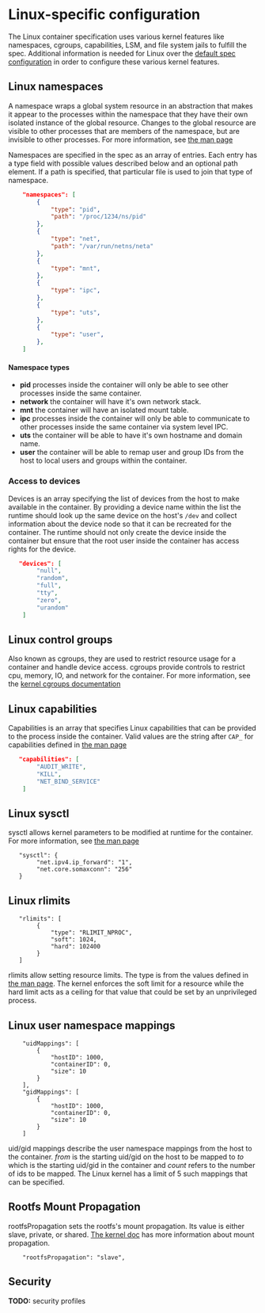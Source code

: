 # Linux-specific configuration

The Linux container specification uses various kernel features like namespaces,
cgroups, capabilities, LSM, and file system jails to fulfill the spec.
Additional information is needed for Linux over the [default spec configuration](config.md)
in order to configure these various kernel features.

## Linux namespaces

A namespace wraps a global system resource in an abstraction that makes it 
appear to the processes within the namespace that they have their own isolated 
instance of the global resource.  Changes to the global resource are visible to 
other processes that are members of the namespace, but are invisible to other 
processes. For more information, see [the man page](http://man7.org/linux/man-pages/man7/namespaces.7.html)

Namespaces are specified in the spec as an array of entries. Each entry has a 
type field with possible values described below and an optional path element. 
If a path is specified, that particular file is used to join that type of namespace.

```json
    "namespaces": [
        {
            "type": "pid",
            "path": "/proc/1234/ns/pid"
        },
        {
            "type": "net",
            "path": "/var/run/netns/neta"
        },
        {
            "type": "mnt",
        },
        {
            "type": "ipc",
        },
        {
            "type": "uts",
        },
        {
            "type": "user",
        },
    ]
```

#### Namespace types

* **pid** processes inside the container will only be able to see other processes inside the same container.
* **network** the container will have it's own network stack.
* **mnt** the container will have an isolated mount table.
* **ipc** processes inside the container will only be able to communicate to other processes inside the same
container via system level IPC.
* **uts** the container will be able to have it's own hostname and domain name.
* **user** the container will be able to remap user and group IDs from the host to local users and groups
within the container.

### Access to devices

Devices is an array specifying the list of devices from the host to make available in the container.
By providing a device name within the list the runtime should look up the same device on the host's `/dev`
and collect information about the device node so that it can be recreated for the container.  The runtime
should not only create the device inside the container but ensure that the root user inside 
the container has access rights for the device.

```json
   "devices": [
        "null",
        "random",
        "full",
        "tty",
        "zero",
        "urandom"
    ]
```

## Linux control groups

Also known as cgroups, they are used to restrict resource usage for a container and handle
device access.  cgroups provide controls to restrict cpu, memory, IO, and network for
the container. For more information, see the [kernel cgroups documentation](https://www.kernel.org/doc/Documentation/cgroups/cgroups.txt)

## Linux capabilities

Capabilities is an array that specifies Linux capabilities that can be provided to the process
inside the container. Valid values are the string after `CAP_` for capabilities defined 
in [the man page](http://man7.org/linux/man-pages/man7/capabilities.7.html)

```json
   "capabilities": [
        "AUDIT_WRITE",
        "KILL",
        "NET_BIND_SERVICE"
    ]
```

## Linux sysctl

sysctl allows kernel parameters to be modified at runtime for the container.
For more information, see [the man page](http://man7.org/linux/man-pages/man8/sysctl.8.html)

```
   "sysctl": {
        "net.ipv4.ip_forward": "1",
        "net.core.somaxconn": "256"
   }
```

## Linux rlimits

```
   "rlimits": [
        {
            "type": "RLIMIT_NPROC",
            "soft": 1024,
            "hard": 102400
        }
   ]
```

rlimits allow setting resource limits. The type is from the values defined in [the man page](http://man7.org/linux/man-pages/man2/setrlimit.2.html). The kernel enforces the soft limit for a resource while the hard limit acts as a ceiling for that value that could be set by an unprivileged process.

## Linux user namespace mappings

```
    "uidMappings": [
        {
            "hostID": 1000,
            "containerID": 0,
            "size": 10
        }
    ],
    "gidMappings": [
        {
            "hostID": 1000,
            "containerID": 0,
            "size": 10
        }
    ]
```

uid/gid mappings describe the user namespace mappings from the host to the container. *from* is the starting uid/gid on the host to be mapped to *to* which is the starting uid/gid in the container and *count* refers to the number of ids to be mapped. The Linux kernel has a limit of 5 such mappings that can be specified.

## Rootfs Mount Propagation
rootfsPropagation sets the rootfs's mount propagation. Its value is either slave, private, or shared. [The kernel doc](https://www.kernel.org/doc/Documentation/filesystems/sharedsubtree.txt) has more information about mount propagation.

```
    "rootfsPropagation": "slave",
```

## Security

**TODO:** security profiles

